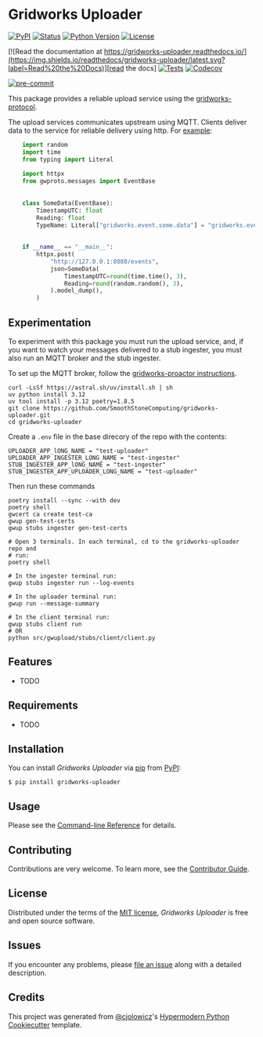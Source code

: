 # Gridworks Uploader

[![PyPI](https://img.shields.io/pypi/v/gridworks-uploader.svg)][pypi_]
[![Status](https://img.shields.io/pypi/status/gridworks-uploader.svg)][status]
[![Python Version](https://img.shields.io/pypi/pyversions/gridworks-uploader)][python version]
[![License](https://img.shields.io/pypi/l/gridworks-uploader)][license]

[![Read the documentation at https://gridworks-uploader.readthedocs.io/](https://img.shields.io/readthedocs/gridworks-uploader/latest.svg?label=Read%20the%20Docs)][read the docs]
[![Tests](https://github.com/anschweitzer/gridworks-uploader/workflows/Tests/badge.svg)][tests]
[![Codecov](https://codecov.io/gh/SmoothStoneComputing/gridworks-uploader/branch/main/graph/badge.svg)][codecov]

[![pre-commit](https://img.shields.io/badge/pre--commit-enabled-brightgreen?logo=pre-commit&logoColor=white)][pre-commit]

[pypi_]: https://pypi.org/project/gridworks-uploader/
[status]: https://pypi.org/project/gridworks-uploader/
[python version]: https://pypi.org/project/gridworks-uploader
[read the docs]: https://gridworks-uploader.readthedocs.io/
[tests]: https://github.com/anschweitzer/gridworks-uploader/actions?workflow=Tests
[codecov]: https://app.codecov.io/gh/anschweitzer/gridworks-uploader
[pre-commit]: https://github.com/pre-commit/pre-commit

This package provides a reliable upload service using the [gridworks-protocol]. 

The upload services communicates upstream using MQTT. Clients deliver data to
the service for reliable delivery using http. For [example](./src/gwupload/stubs/client/client.py): 

```python
    import random
    import time
    from typing import Literal
    
    import httpx
    from gwproto.messages import EventBase
    
    
    class SomeData(EventBase):
        TimestampUTC: float
        Reading: float
        TypeName: Literal["gridworks.event.some.data"] = "gridworks.event.some.data"
    
    
    if __name__ == "__main__":
        httpx.post(
            "http://127.0.0.1:8080/events",
            json=SomeData(
                TimestampUTC=round(time.time(), 3),
                Reading=round(random.random(), 3),
            ).model_dump(),
        )
```

## Experimentation

To experiment with this package you must run the upload service, and, if you
want to watch your messages delivered to a stub ingester, you must also run an
MQTT broker and the stub ingester. 

To set up the MQTT broker, follow the [gridworks-proactor instructions].

```shell
curl -LsSf https://astral.sh/uv/install.sh | sh
uv python install 3.12
uv tool install -p 3.12 poetry=1.8.5
git clone https://github.com/SmoothStoneComputing/gridworks-uploader.git
cd gridworks-uploader
```
Create a `.env` file in the base direcory of the repo with the contents:  

```
UPLOADER_APP_lONG_NAME = "test-uploader"
UPLOADER_APP_INGESTER_LONG_NAME = "test-ingester"
STUB_INGESTER_APP_lONG_NAME = "test-ingester"
STUB_INGESTER_APP_UPLOADER_LONG_NAME = "test-uploader"
```

Then run these commands 

```shell
poetry install --sync --with dev
poetry shell
gwcert ca create test-ca
gwup gen-test-certs
gwup stubs ingester gen-test-certs

# Open 3 terminals. In each terminal, cd to the gridworks-uploader repo and 
# run: 
poetry shell 

# In the ingester terminal run: 
gwup stubs ingester run --log-events

# In the uploader terminal run: 
gwup run --message-summary

# In the client terminal run:
gwup stubs client run 
# OR
python src/gwupload/stubs/client/client.py 
```


## Features

- TODO

## Requirements

- TODO

## Installation

You can install _Gridworks Uploader_ via [pip] from [PyPI]:

```console
$ pip install gridworks-uploader
```

## Usage

Please see the [Command-line Reference] for details.

## Contributing

Contributions are very welcome.
To learn more, see the [Contributor Guide].

## License

Distributed under the terms of the [MIT license][license],
_Gridworks Uploader_ is free and open source software.

## Issues

If you encounter any problems,
please [file an issue] along with a detailed description.

## Credits

This project was generated from [@cjolowicz]'s [Hypermodern Python Cookiecutter] template.

[@cjolowicz]: https://github.com/cjolowicz
[pypi]: https://pypi.org/
[hypermodern python cookiecutter]: https://github.com/cjolowicz/cookiecutter-hypermodern-python
[file an issue]: https://github.com/anschweitzer/gridworks-uploader/issues
[pip]: https://pip.pypa.io/

<!-- github-only -->

[license]: https://github.com/anschweitzer/gridworks-uploader/blob/main/LICENSE
[contributor guide]: https://github.com/anschweitzer/gridworks-uploader/blob/main/CONTRIBUTING.md
[command-line reference]: https://gridworks-uploader.readthedocs.io/en/latest/usage.html


[communication state]: https://gridworks-proactor.readthedocs.io/en/latest/comm_state.html

[gridworks-protocol]: https://github.com/thegridelectric/gridworks-protocol 
[gridworks-proactor instructions]: https://github.com/SmoothStoneComputing/gridworks-proactor/tree/2.X/has-a?tab=readme-ov-file#requirements